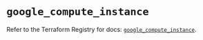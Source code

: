 # `google_compute_instance`

Refer to the Terraform Registry for docs: [`google_compute_instance`](https://registry.terraform.io/providers/hashicorp/google-beta/6.49.1/docs/resources/google_compute_instance).
